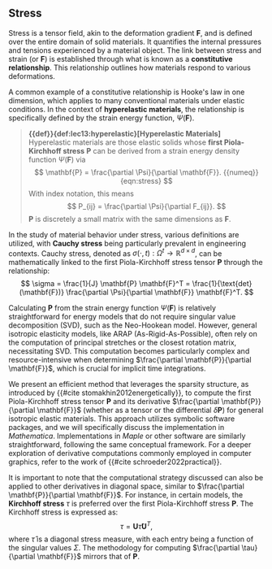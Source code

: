 ## Stress

Stress is a tensor field, akin to the deformation gradient $\mathbf{F}$, and is defined over the entire domain of solid materials. It quantifies the internal pressures and tensions experienced by a material object. The link between stress and strain (or $\mathbf{F}$) is established through what is known as a **constitutive relationship**. This relationship outlines how materials respond to various deformations.

A common example of a constitutive relationship is Hooke's law in one dimension, which applies to many conventional materials under elastic conditions. In the context of **hyperelastic materials**, the relationship is specifically defined by the strain energy function, $\Psi(\mathbf{F})$. 

> **{{def}}{def:lec13:hyperelastic}[Hyperelastic Materials]**
> Hyperelastic materials are those elastic solids whose **first Piola-Kirchhoff stress** $\mathbf{P}$
can be derived from a strain energy density function $\Psi(\mathbf{F})$ via
$$
\mathbf{P} = \frac{\partial \Psi}{\partial \mathbf{F}}. {{numeq}}{eqn:stress}
$$
> With index notation, this means 
$$
P_{ij} = \frac{\partial \Psi}{\partial F_{ij}}.
$$
> $\mathbf{P}$ is discretely a small matrix with the same dimensions as $\mathbf{F}$.


In the study of material behavior under stress, various definitions are utilized, with **Cauchy stress** being particularly prevalent in engineering contexts. Cauchy stress, denoted as $\sigma(\cdot,t):\Omega^t\rightarrow\mathbb{R}^{d\times d}$, can be mathematically linked to the first Piola-Kirchhoff stress tensor $\mathbf{P}$ through the relationship:
$$
\sigma = \frac{1}{J} \mathbf{P} \mathbf{F}^T = \frac{1}{\text{det}(\mathbf{F})} \frac{\partial \Psi}{\partial \mathbf{F}} \mathbf{F}^T.
$$

Calculating $\mathbf{P}$ from the strain energy function $\Psi(\mathbf{F})$ is relatively straightforward for energy models that do not require singular value decomposition (SVD), such as the Neo-Hookean model. However, general isotropic elasticity models, like ARAP (As-Rigid-As-Possible), often rely on the computation of principal stretches or the closest rotation matrix, necessitating SVD. This computation becomes particularly complex and resource-intensive when determining $\frac{\partial \mathbf{P}}{\partial \mathbf{F}}$, which is crucial for implicit time integrations.

We present an efficient method that leverages the sparsity structure, as introduced by {{#cite stomakhin2012energetically}}, to compute the first Piola-Kirchhoff stress tensor $\mathbf{P}$ and its derivative $\frac{\partial \mathbf{P}}{\partial \mathbf{F}}$ (whether as a tensor or the differential $\delta \mathbf{P}$) for general isotropic elastic materials. This approach utilizes symbolic software packages, and we will specifically discuss the implementation in *Mathematica*. Implementations in *Maple* or other software are similarly straightforward, following the same conceptual framework. For a deeper exploration of derivative computations commonly employed in computer graphics, refer to the work of {{#cite schroeder2022practical}}.

It is important to note that the computational strategy discussed can also be applied to other derivatives in diagonal space, similar to $\frac{\partial \mathbf{P}}{\partial \mathbf{F}}$. For instance, in certain models, the **Kirchhoff stress** $\tau$ is preferred over the first Piola-Kirchhoff stress $\mathbf{P}$. The Kirchhoff stress is expressed as:
$$
\tau = \mathbf{U} \hat{\tau} \mathbf{U}^T,
$$
where $\hat{\tau}$ is a diagonal stress measure, with each entry being a function of the singular values $\Sigma$. The methodology for computing $\frac{\partial \tau}{\partial \mathbf{F}}$ mirrors that of $\mathbf{P}$.
